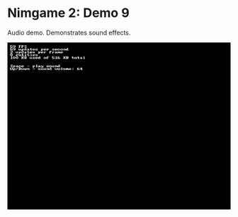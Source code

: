 Nimgame 2: Demo 9
=================

Audio demo. Demonstrates sound effects.

![Screenshot](demo9.png)

